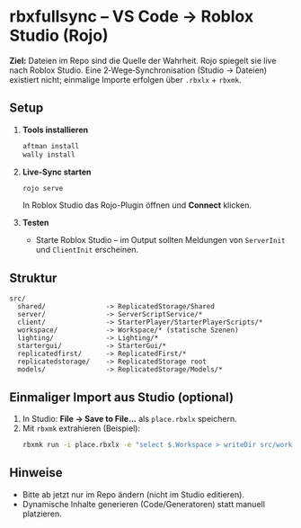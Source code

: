 # rbxfullsync – VS Code → Roblox Studio (Rojo)

**Ziel:** Dateien im Repo sind die Quelle der Wahrheit. Rojo spiegelt sie live nach Roblox Studio.
Eine 2‑Wege‑Synchronisation (Studio → Dateien) existiert nicht; einmalige Importe erfolgen über `.rbxlx` + `rbxmk`.

## Setup

1. **Tools installieren**
   ```bash
   aftman install
   wally install
   ```

2. **Live-Sync starten**
   ```bash
   rojo serve
   ```
   In Roblox Studio das Rojo-Plugin öffnen und **Connect** klicken.

3. **Testen**
   - Starte Roblox Studio – im Output sollten Meldungen von `ServerInit` und `ClientInit` erscheinen.

## Struktur

```
src/
  shared/               -> ReplicatedStorage/Shared
  server/               -> ServerScriptService/*
  client/               -> StarterPlayer/StarterPlayerScripts/*
  workspace/            -> Workspace/* (statische Szenen)
  lighting/             -> Lighting/*
  startergui/           -> StarterGui/*
  replicatedfirst/      -> ReplicatedFirst/*
  replicatedstorage/    -> ReplicatedStorage root
  models/               -> ReplicatedStorage/Models/*
```

## Einmaliger Import aus Studio (optional)

1. In Studio: **File → Save to File...** als `place.rbxlx` speichern.
2. Mit `rbxmk` extrahieren (Beispiel):
   ```bash
   rbxmk run -i place.rbxlx -e "select $.Workspace > writeDir src/workspace; select $.ReplicatedStorage.Models > writeDir src/models"
   ```

## Hinweise
- Bitte ab jetzt nur im Repo ändern (nicht im Studio editieren).
- Dynamische Inhalte generieren (Code/Generatoren) statt manuell platzieren.
